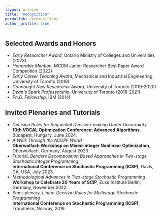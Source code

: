 ```yaml
---
layout: archive
title: "Recognition"
permalink: /recognition/
author_profile: true
---
```


## Selected Awards and Honors
- *Early Researcher Award*, Ontario Ministry of Colleges and Universities (2023)
- *Honorable Mention*, MCDM Junior Researcher Best Paper Award Competition (2022)
- *Early Career Teaching Award*, Mechanical and Industrial Engineering, University of Toronto (2019)
- *Connaught New Researcher Award*, University of Toronto (2019-2020)
- *Dean's Spark Professorship*, University of Toronto (2018-2021)
- *Ph.D. Fellowship*, IBM (2014)

## Invited Plenaries and Tutorials
- *Decision Rules for Sequential Decision-making Under Uncertainty*\
**10th VOCAL Optimization Conference: Advanced Algorithms**, Budapest, Hungary, June 2024.
- *A Walk Through the ACOPF World*\
**Oberwolfach Workshop on Mixed-integer Nonlinear Optimization**, Oberwolfach, Germany, August 2023.
- Tutorial, *Benders Decomposition Based Approaches in Two-stage Stochastic Integer Programming*\
**International Conference on Stochastic Programming (ICSP)**, Davis, CA, USA, July 2023.
- *Methodological Advances in Two-stage Stochastic Programming*\
**Workshop to Celebrate 20 Years of SCIP**, Zuse Institute Berlin, Germany, November 2022.
- Semi-plenary, *Linear Decision Rules for Multistage Stochastic Programming*\
**International Conference on Stochastic Programming (ICSP)**, Trondheim, Norway, 2019.
